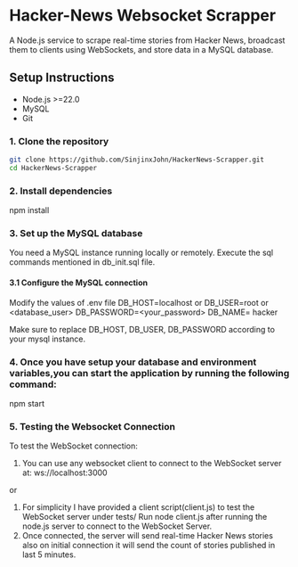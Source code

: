 # Hacker-News Websocket Scrapper
A Node.js service to scrape real-time stories from Hacker News, broadcast them to clients using WebSockets, and store data in a MySQL database.

## Setup Instructions
- Node.js >=22.0
- MySQL
- Git

### 1. Clone the repository

```bash
git clone https://github.com/SinjinxJohn/HackerNews-Scrapper.git
cd HackerNews-Scrapper
```

### 2. Install dependencies
npm install

### 3. Set up the MySQL database
You need a MySQL instance running locally or remotely.
Execute the sql commands mentioned in db_init.sql file.

#### 3.1 Configure the MySQL connection
Modify the values of .env file
DB_HOST=localhost or <hostname>
DB_USER=root or <database_user>
DB_PASSWORD=<your_password>
DB_NAME= hacker

Make sure to replace DB_HOST, DB_USER, DB_PASSWORD according to your mysql instance.

### 4. Once you have setup your database and environment variables,you can start the application by running the following command:
npm start

### 5. Testing the Websocket Connection
To test the WebSocket connection:
1. You can use any websocket client to connect to the WebSocket server at:
ws://localhost:3000

or 
1. For simplicity I have provided a client script(client.js) to test the WebSocket server under tests/
Run node client.js after running the node.js server to connect to the WebSocket Server. 
2. Once connected, the server will send real-time Hacker News stories also on initial connection it will send the count of stories published in last 5 minutes.


